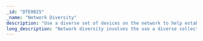 ```yaml
---
_id: "DTE0025"
_name: "Network Diversity"
description: "Use a diverse set of devices on the network to help establish the legitimacy of a decoy network."
long_description: "Network diversity involves the use a diverse collection of network items to make a decoy network look more realistic.  It also ensures the network contains the appropriate amount and types of things that would normally be expected, perhaps including networking devices, firewalls, printers, phones, etc. "
---
```

